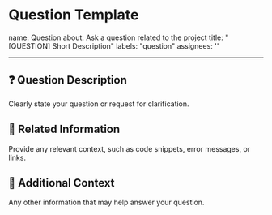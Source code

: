 # Question Template

name: Question
about: Ask a question related to the project
title: "[QUESTION] Short Description"
labels: "question"
assignees: ''

---

## ❓ Question Description

Clearly state your question or request for clarification.

## 🔄 Related Information

Provide any relevant context, such as code snippets, error messages, or links.

## 📄 Additional Context

Any other information that may help answer your question.
